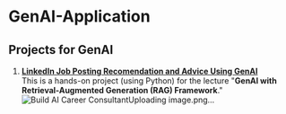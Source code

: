 # GenAI-Application


## Projects for GenAI
1. **[LinkedIn Job Posting Recomendation and Advice Using GenAI](https://github.com/DreamBird-Jane/GenAI-Application/blob/main/LinkedIn%20Job%20Posting%20Recomendation%20and%20Advice%20Using%20GenAI/ReadMe.md)**  
This is a hands-on project (using Python) for the lecture "**GenAI with Retrieval-Augmented Generation (RAG) Framework**." 
![Build AI Career Consultant![Uploading image.png…]()
](https://github.com/DreamBird-Jane/GenAI-Application/blob/main/LinkedIn%20Job%20Posting%20Recomendation%20and%20Advice%20Using%20GenAI/illustration/Project-Build%20AI%20Career%20Consultant.jpg)
